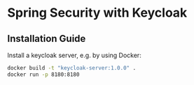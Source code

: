 # Spring Security with Keycloak

## Installation Guide

Install a keycloak server, e.g. by using Docker:

```bash
docker build -t "keycloak-server:1.0.0" .
docker run -p 8180:8180
```

